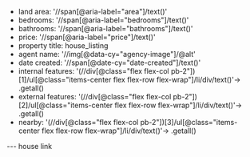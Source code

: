 - land area: '//span[@aria-label="area"]/text()'
- bedrooms: '//span[@aria-label="bedrooms"]/text()'
- bathrooms: '//span[@aria-label="bathrooms"]/text()'
- price: '//span[@aria-label="price"]/text()'
- property title: house_listing
- agent name: '//img[@data-cy="agency-image"]/@alt'
- date created: '//span[@date-cy="date-created"]/text()'
- internal features: '(//div[@class="flex flex-col pb-2"])[1]/ul[@class="items-center flex flex-row flex-wrap"]/li/div/text()'-> .getall()
- external features: '(//div[@class="flex flex-col pb-2"])[2]/ul[@class="items-center flex flex-row flex-wrap"]/li/div/text()'-> .getall()
- nearby: '(//div[@class="flex flex-col pb-2"])[3]/ul[@class="items-center flex flex-row flex-wrap"]/li/div/text()'-> .getall()

--- house link
